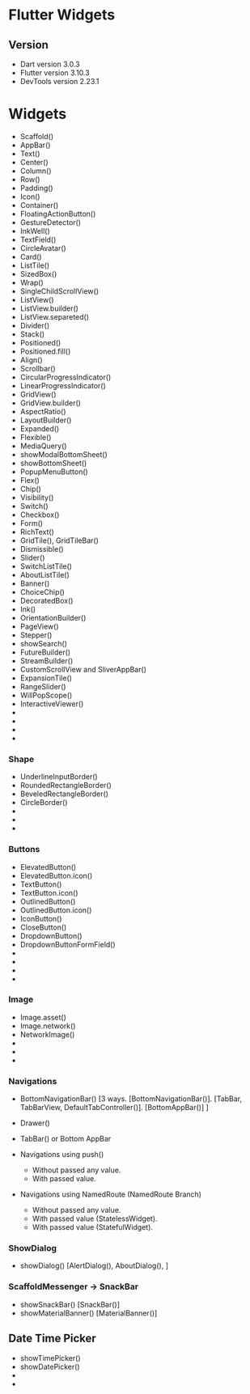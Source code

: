 # Flutter Widgets

## Version

-   Dart version 3.0.3
-   Flutter version 3.10.3
-   DevTools version 2.23.1



# Widgets

-   Scaffold()
-   AppBar()
-   Text()
-   Center()
-   Column()
-   Row()
-   Padding()
-   Icon()
-   Container()
-   FloatingActionButton()
-   GestureDetector()
-   InkWell()
-   TextField()
-   CircleAvatar()
-   Card()
-   ListTile()
-   SizedBox()
-   Wrap()
-   SingleChildScrollView()
-   ListView()
-   ListView.builder()
-   ListView.separeted()
-   Divider()
-   Stack()
-   Positioned()
-   Positioned.fill()
-   Align()
-   Scrollbar()
-   CircularProgressIndicator()
-   LinearProgressIndicator()
-   GridView()
-   GridView.builder()
-   AspectRatio()
-   LayoutBuilder()
-   Expanded()
-   Flexible()
-   MediaQuery()
-   showModalBottomSheet()
-   showBottomSheet()
-   PopupMenuButton()
-   Flex()
-   Chip()
-   Visibility()
-   Switch()
-   Checkbox()
-   Form()
-   RichText()
-   GridTile(), GridTileBar()
-   Dismissible()
-   Slider()
-   SwitchListTile()
-   AboutListTile()
-   Banner()
-   ChoiceChip()
-   DecoratedBox()
-   Ink()
-   OrientationBuilder()
-   PageView()
-   Stepper()
-   showSearch()
-   FutureBuilder()
-   StreamBuilder()
-   CustomScrollView and SliverAppBar()
-   ExpansionTile()
-   RangeSlider()
-   WillPopScope()
-   InteractiveViewer()
-   
-   
-   
-   


### Shape

-   UnderlineInputBorder()
-   RoundedRectangleBorder()
-   BeveledRectangleBorder()
-   CircleBorder()
-   
-   
-   

### Buttons

-   ElevatedButton()
-   ElevatedButton.icon()
-   TextButton()
-   TextButton.icon()
-   OutlinedButton()
-   OutlinedButton.icon()
-   IconButton()
-   CloseButton()
-   DropdownButton()
-   DropdownButtonFormField()
-   
-   
-   
-   


### Image

-   Image.asset()
-   Image.network()
-   NetworkImage()
-   
-   
-   


### Navigations

-   BottomNavigationBar() [3 ways. [BottomNavigationBar()]. [TabBar, TabBarView, DefaultTabController()]. [BottomAppBar()] ]
-   Drawer()
-   TabBar() or Bottom AppBar

-   Navigations using push()
    -   Without passed any value.
    -   With passed value.

-   Navigations using NamedRoute (NamedRoute Branch)
    -   Without passed any value.
    -   With passed value (StatelessWidget).
    -   With passed value (StatefulWidget).



### ShowDialog

- showDialog() [AlertDialog(), AboutDialog(), ]


### ScaffoldMessenger -> SnackBar

-   showSnackBar() [SnackBar()]
-   showMaterialBanner() [MaterialBanner()]


## Date Time Picker
-   showTimePicker()
-   showDatePicker()
-   
-   